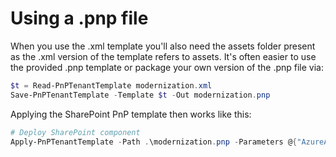 # Using a .pnp file

When you use the .xml template you'll also need the assets folder present as the .xml version of the template refers to assets. It's often easier to use the provided .pnp template or package your own version of the .pnp file via:

```Powershell
$t = Read-PnPTenantTemplate modernization.xml
Save-PnPTenantTemplate -Template $t -Out modernization.pnp
```

Applying the SharePoint PnP template then works like this:

```Powershell
# Deploy SharePoint component
Apply-PnPTenantTemplate -Path .\modernization.pnp -Parameters @{"AzureAppID"="79ad0500-1230-4f7a-a5bb-5e83ce9174f4";"AzureFunction"="https://contosomodernization.azurewebsites.net"}
```